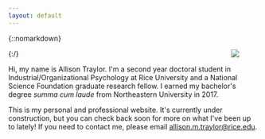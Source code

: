```yaml
---
layout: default
---
```


<div class="lead pretty-links">
{::nomarkdown} 
<figure class="site-profile">
    <img style="float: right;" src="{{ site.baseurl }}/assets/img/Headshot.jpg">
</figure>
{:/}

  Hi, my name is Allison Traylor. I'm a second year doctoral student in Industrial/Organizational Psychology at Rice University and a National Science Foundation graduate research fellow. I earned my bachelor's degree *summa cum laude* from Northeastern University in 2017.

  This is my personal and professional website. It's currently under construction, but you can check back soon for more on what I've been up to lately! If you need to contact me, please email allison.m.traylor@rice.edu.

</div>
